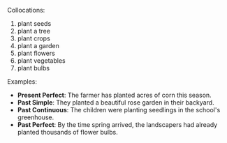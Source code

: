 Collocations:
1. plant seeds
2. plant a tree
3. plant crops
4. plant a garden
5. plant flowers
6. plant vegetables
7. plant bulbs

Examples:
- **Present Perfect**: The farmer has planted acres of corn this season.
- **Past Simple**: They planted a beautiful rose garden in their backyard.
- **Past Continuous**: The children were planting seedlings in the school's greenhouse.
- **Past Perfect**: By the time spring arrived, the landscapers had already planted thousands of flower bulbs.
